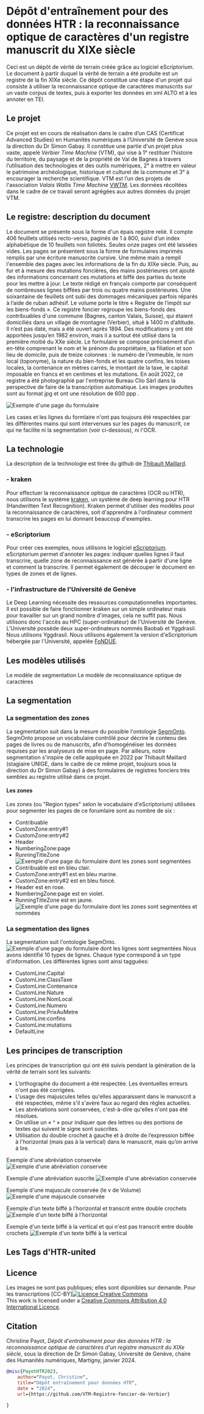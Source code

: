 # Dépôt d'entraînement pour des données HTR : la reconnaissance optique de caractères d'un registre manuscrit du XIXe siècle
Ceci est un dépôt de vérité de terrain créée grâce au logiciel eScriptorium. Le document à partir duquel la vérité de terrain a été produite est un registre de la fin XIXe siècle. 
Ce dépôt constitue une étape d'un projet qui consiste à utiliser la reconnaissance optique de caractères manuscrits sur un vaste corpus de textes, puis à exporter les données en xml ALTO et à les annoter en TEI.


## Le projet
Ce projet est en cours de réalisation dans le cadre d’un CAS (Certificat Advanced Studies) en Humanités numériques à l’Université de Genève sous la direction du Dr Simon Gabay.
Il constitue une partie d'un projet plus vaste, appelé _Verbier Time Machine_ (VTM), qui vise à 1° restituer l’histoire du territoire, du paysage et de la propriété de Val de Bagnes à travers l’utilisation des technologies et des outils numériques, 2° à mettre en valeur le patrimoine archéologique, historique et culturel de la commune et 3° à encourager la recherche scientifique. VTM est l’un des projets de l'association _Valais Wallis Time Machine_ [VWTM](https://www.timemachinevs.ch/).
Les données récoltées dans le cadre de ce travail seront agrégées aux autres données du projet VTM.  

## Le registre: description du document
Le document se présente sous la forme d'un épais registre relié. Il compte 406 feuillets utilisés recto-verso, paginés de 1 à 800, suivi d’un index alphabétique de 10 feuillets non foliotés. Seules onze pages ont été laissées vides. Les pages se présentent sous la forme de formulaires imprimés remplis par une écriture manuscrite cursive. Une même main a rempli l'ensemble des pages avec les informations de la fin du XIXe siècle. Puis, au fur et à mesure des mutations foncières, des mains postérieures ont ajouté des informations concernant ces mutations et biffé des parties du texte pour les mettre à jour. Le texte rédigé en français comporte par conséquent de nombreuses lignes biffées par trois ou quatre mains postérieures. Une soixantaine de feuillets ont subi des dommages mécaniques parfois réparés à l’aide de ruban adhésif.
Le volume porte le titre « Registre de l’impôt sur les biens-fonds ». Ce registre foncier regroupe les biens-fonds des contribuables d'une commune (Bagnes, canton Valais, Suisse), qui étaient domiciliés dans un village de montagne (Verbier), situé à 1400 m d’altitude. Il n’est pas daté, mais a été ouvert après 1894. Des modifications y ont été apportées jusqu’en 1982 environ, mais il a surtout été utilisé dans la première moitié du XXe siècle.
Le formulaire se compose précisément d’un en-tête comprenant le nom et le prénom du propriétaire, sa filiation et son lieu de domicile, puis de treize colonnes : le numéro de l’immeuble, le nom local (toponyme), la nature du bien-fonds et les quatre confins, les toises  locales, la contenance en mètres carrés, le montant de la taxe, le capital imposable en francs et en centimes et les mutations.
En août 2022, ce registre a été photographié par l'entreprise Bureau Clio Sàrl dans la perspective de faire de la transcription automatique. Les images produites sont au format jpg et ont une résolution de 600 ppp .

![Exemple d'une page du formulaire](images/ACBagnesR72_0043.jpg)

Les cases et les lignes du formlaire n'ont pas toujours été respectées par les différentes mains qui sont intervenues sur les pages du manuscrit, ce qui ne facilite ni la segmentation (voir ci-dessous), ni l'OCR.

## La technologie
La description de la technologie est tirée du github de [Thibault Maillard](https://github.com/vtm-topo/impot-batiment).

### - kraken
Pour effectuer la reconnaissance optique de caractères (OCR ou HTR), nous utilisons le système [kraken](https://kraken.re/master/index.html), un système de deep learning pour HTR (Handwritten Text Recognition).
Kraken permet d'utiliser des modèles pour la reconnaissance de caractères, soit d'apprendre à l'ordinateur comment transcrire les pages en lui donnant beaucoup d'exemples.

### - eScriptorium
Pour créer ces exemples, nous utilisons le logiciel [eScriptorium](https://escriptorium.fr/).
eScriptorium permet d'annoter les pages: indiquer quelles lignes il faut transcrire, quelle zone de reconnaissance est générée à partir d'une ligne et comment la transcrire. Il permet également de découper le document en types de zones et de lignes.

### - l'infrastructure de l'Université de Genève
Le Deep Learning nécessite des ressources computationnelles importantes. Il est possible de faire fonctionner kraken sur un simple ordinateur mais pour travailler sur un grand nombre d'images, cela ne suffit pas. Nous utilisons donc l'accès au HPC (super-ordinateur) de l'Université de Genève. L'Université possède deux super-ordinateurs nommés Baobab et Yggdrasil. Nous utilisons Yggdrasil.
Nous utilisons également la version d'eScriptorium hébergée par l'Université, appelée [FoNDUE](https://github.com/FoNDUE-HTR/Documentation).

## Les modèles utilisés
Le modèle de segmentation 
Le modèle de reconnaissance optique de caractères 

## La segmentation
### La segmentation des zones
La segmentation suit dans la mesure du possible l'ontologie [SegmOnto](https://segmonto.github.io/).
SegmOnto propose un vocabulaire contrôlé pour décrire le contenu des pages de livres ou de manuscrits, afin d'homogénéiser les données requises par les analyseurs de mise en page. 
Par ailleurs, notre segmentation s'inspire de celle appliquée en 2022 par Thibault Maillard (stagiaire UNIGE, dans le cadre de ce même projet, toujours sous la direction du Dr Simon Gabay) à des formulaires de registres fonciers très sembles au registre utilisé dans ce projet.

#### Les zones
Les zones (ou "Region types" selon le vocabulaire d'eScriptorium) utilisées pour segmenter les pages de ce forumlaire sont au nombre de six :
- Contribuable
- CustomZone:entry#1
- CustomZone:entry#2
- Header
- NumberingZone:page
- RunningTitleZone
![Exemple d'une page du formulaire dont les zones sont segmentées](images/ACBagnesR72_0035_SegmentationZones.jpg)
- Contribuable est en bleu clair.
- CustomZone:entry#1 est en bleu marine.
- CustomZone:entry#2 est en bleu foncé.
- Header est en rose.
- NumberingZone:page est en violet.
- RunningTitleZone est en jaune.
![Exemple d'une page du formulaire dont les zones sont segmentées et nommées](images/Segmentation_Zones_Noms.jpg)

### La segmentation des lignes
La segmentation suit l'ontologie SegmOnto. 
![Exemple d'une page du formulaire dont les lignes sont segmentées](images/ACBagnesR72_0035_SegmentationLignes.jpg)
Nous avons identifié 10 types de lignes. Chaque type correspond à un type d'information. Les différentes lignes sont ainsi tagguées:
- CustomLine:Capital
- CustomLine:ClassTaxe
- CustomLine:Contenance
- CustomLine:Nature
- CustomLine:NomLocal
- CustomLine:Numero
- CustomLine:PrixAuMetre
- CustomLine:confins
- CustomLine:mutations
- DefaultLine


## Les principes de transcription
Les principes de transcription qui ont été suivis pendant la génération de la vérité de terrain sont les suivants:
- L’orthographe du document a été respectée. Les éventuelles erreurs n'ont pas été corrigées.
- L'usage des majuscules telles qu'elles apparaissent dans le manuscrit a été respectées, même s'il s'avère faux au regard des règles actuelles.
- Les abréviations sont conservées, c'est-à-dire qu'elles n'ont pas été résolues.
- On utilise un « ^ » pour indiquer que des lettres ou des portions de textes qui suivent le signe sont suscrites.
- Utilisation du double crochet à gauche et à droite de l’expression biffée à l'horizontal (mais pas à la vertical) dans le manuscrit, mais qu’on arrive à lire.


Exemple d'une abréviation conservée
![Exemple d'une abréviation conservée](images/ExempleAbreviationConservee.JPG)

Exemple d'une abréviation suscrite
![Exemple d'une abréviation conservée](images/ExempleAbreviationSuscrite.JPG)

Exemple d'une majuscule conservée (le v de Volume)
![Exemple d'une majuscule conservée](images/ExempleMajuscule.JPG)

Exemple d'un texte biffé à l'horizontal et transcrit entre double crochets
![Exemple d'un texte biffé à l'horizontal](images/TexteBiffeHorizontal.JPG)

Exemple d'un texte biffé à la vertical et qui n'est pas transcrit entre double crochets
![Exemple d'un texte biffé à la vertical](images/TexteBiffeVertical.JPG)

## Les Tags d'HTR-united

## Licence
Les images ne sont pas publiques; elles sont diponibles sur demande.
Pour les transcriptions [CC-BY]<a rel="license" href="http://creativecommons.org/licenses/by-sa/4.0/"><img alt="Licence Creative Commons" style="border-width:0" src="https://i.creativecommons.org/l/by-sa/4.0/88x31.png" /></a><br />This work is licensed under a <a rel="license" href="http://creativecommons.org/licenses/by-sa/4.0/">Creative Commons Attribution 4.0 International Licence</a>.


## Citation
Christine Payot, _Dépôt d'entraînement pour des données HTR : la reconnaissance optique de caractères d'un registre manuscrit du XIXe siècle_, sous la direction de Dr Simon Gabay, Université de Genève, chaire des Humanités numériques, Martigny, janvier 2024.
```bibtex
@misc{PayotHTR2023,
    author="Payot, Christine",
    title="Dépôt entraînement pour données HTR",
    date = "2024",
    url={https://github.com/VTM-Registre-foncier-de-Verbier}    
    
}
```
